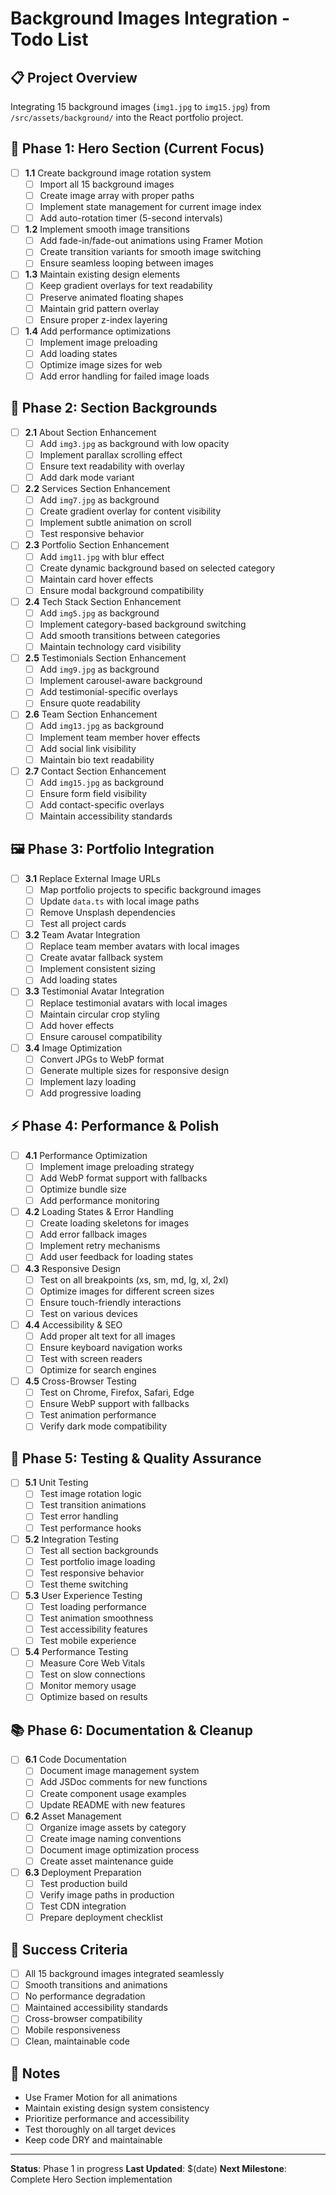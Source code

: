# Background Images Integration - Todo List

## 📋 Project Overview
Integrating 15 background images (`img1.jpg` to `img15.jpg`) from `/src/assets/background/` into the React portfolio project.

## 🎯 Phase 1: Hero Section (Current Focus)
- [ ] **1.1** Create background image rotation system
  - [ ] Import all 15 background images
  - [ ] Create image array with proper paths
  - [ ] Implement state management for current image index
  - [ ] Add auto-rotation timer (5-second intervals)
- [ ] **1.2** Implement smooth image transitions
  - [ ] Add fade-in/fade-out animations using Framer Motion
  - [ ] Create transition variants for smooth image switching
  - [ ] Ensure seamless looping between images
- [ ] **1.3** Maintain existing design elements
  - [ ] Keep gradient overlays for text readability
  - [ ] Preserve animated floating shapes
  - [ ] Maintain grid pattern overlay
  - [ ] Ensure proper z-index layering
- [ ] **1.4** Add performance optimizations
  - [ ] Implement image preloading
  - [ ] Add loading states
  - [ ] Optimize image sizes for web
  - [ ] Add error handling for failed image loads
    
## 🎨 Phase 2: Section Backgrounds
- [ ] **2.1** About Section Enhancement
  - [ ] Add `img3.jpg` as background with low opacity
  - [ ] Implement parallax scrolling effect
  - [ ] Ensure text readability with overlay
  - [ ] Add dark mode variant
- [ ] **2.2** Services Section Enhancement
  - [ ] Add `img7.jpg` as background
  - [ ] Create gradient overlay for content visibility
  - [ ] Implement subtle animation on scroll
  - [ ] Test responsive behavior
- [ ] **2.3** Portfolio Section Enhancement
  - [ ] Add `img11.jpg` with blur effect
  - [ ] Create dynamic background based on selected category
  - [ ] Maintain card hover effects
  - [ ] Ensure modal background compatibility
- [ ] **2.4** Tech Stack Section Enhancement
  - [ ] Add `img5.jpg` as background
  - [ ] Implement category-based background switching
  - [ ] Add smooth transitions between categories
  - [ ] Maintain technology card visibility
- [ ] **2.5** Testimonials Section Enhancement
  - [ ] Add `img9.jpg` as background
  - [ ] Implement carousel-aware background
  - [ ] Add testimonial-specific overlays
  - [ ] Ensure quote readability
- [ ] **2.6** Team Section Enhancement
  - [ ] Add `img13.jpg` as background
  - [ ] Implement team member hover effects
  - [ ] Add social link visibility
  - [ ] Maintain bio text readability
- [ ] **2.7** Contact Section Enhancement
  - [ ] Add `img15.jpg` as background
  - [ ] Ensure form field visibility
  - [ ] Add contact-specific overlays
  - [ ] Maintain accessibility standards

## 🖼️ Phase 3: Portfolio Integration
- [ ] **3.1** Replace External Image URLs
  - [ ] Map portfolio projects to specific background images
  - [ ] Update `data.ts` with local image paths
  - [ ] Remove Unsplash dependencies
  - [ ] Test all project cards
- [ ] **3.2** Team Avatar Integration
  - [ ] Replace team member avatars with local images
  - [ ] Create avatar fallback system
  - [ ] Implement consistent sizing
  - [ ] Add loading states
- [ ] **3.3** Testimonial Avatar Integration
  - [ ] Replace testimonial avatars with local images
  - [ ] Maintain circular crop styling
  - [ ] Add hover effects
  - [ ] Ensure carousel compatibility
- [ ] **3.4** Image Optimization
  - [ ] Convert JPGs to WebP format
  - [ ] Generate multiple sizes for responsive design
  - [ ] Implement lazy loading
  - [ ] Add progressive loading

## ⚡ Phase 4: Performance & Polish
- [ ] **4.1** Performance Optimization
  - [ ] Implement image preloading strategy
  - [ ] Add WebP format support with fallbacks
  - [ ] Optimize bundle size
  - [ ] Add performance monitoring
- [ ] **4.2** Loading States & Error Handling
  - [ ] Create loading skeletons for images
  - [ ] Add error fallback images
  - [ ] Implement retry mechanisms
  - [ ] Add user feedback for loading states
- [ ] **4.3** Responsive Design
  - [ ] Test on all breakpoints (xs, sm, md, lg, xl, 2xl)
  - [ ] Optimize images for different screen sizes
  - [ ] Ensure touch-friendly interactions
  - [ ] Test on various devices
- [ ] **4.4** Accessibility & SEO
  - [ ] Add proper alt text for all images
  - [ ] Ensure keyboard navigation works
  - [ ] Test with screen readers
  - [ ] Optimize for search engines
- [ ] **4.5** Cross-Browser Testing
  - [ ] Test on Chrome, Firefox, Safari, Edge
  - [ ] Ensure WebP support with fallbacks
  - [ ] Test animation performance
  - [ ] Verify dark mode compatibility

## 🧪 Phase 5: Testing & Quality Assurance
- [ ] **5.1** Unit Testing
  - [ ] Test image rotation logic
  - [ ] Test transition animations
  - [ ] Test error handling
  - [ ] Test performance hooks
- [ ] **5.2** Integration Testing
  - [ ] Test all section backgrounds
  - [ ] Test portfolio image loading
  - [ ] Test responsive behavior
  - [ ] Test theme switching
- [ ] **5.3** User Experience Testing
  - [ ] Test loading performance
  - [ ] Test animation smoothness
  - [ ] Test accessibility features
  - [ ] Test mobile experience
- [ ] **5.4** Performance Testing
  - [ ] Measure Core Web Vitals
  - [ ] Test on slow connections
  - [ ] Monitor memory usage
  - [ ] Optimize based on results

## 📚 Phase 6: Documentation & Cleanup
- [ ] **6.1** Code Documentation
  - [ ] Document image management system
  - [ ] Add JSDoc comments for new functions
  - [ ] Create component usage examples
  - [ ] Update README with new features
- [ ] **6.2** Asset Management
  - [ ] Organize image assets by category
  - [ ] Create image naming conventions
  - [ ] Document image optimization process
  - [ ] Create asset maintenance guide
- [ ] **6.3** Deployment Preparation
  - [ ] Test production build
  - [ ] Verify image paths in production
  - [ ] Test CDN integration
  - [ ] Prepare deployment checklist

## 🎯 Success Criteria
- [ ] All 15 background images integrated seamlessly
- [ ] Smooth transitions and animations
- [ ] No performance degradation
- [ ] Maintained accessibility standards
- [ ] Cross-browser compatibility
- [ ] Mobile responsiveness
- [ ] Clean, maintainable code

## 📝 Notes
- Use Framer Motion for all animations
- Maintain existing design system consistency
- Prioritize performance and accessibility
- Test thoroughly on all target devices
- Keep code DRY and maintainable

---
**Status**: Phase 1 in progress
**Last Updated**: $(date)
**Next Milestone**: Complete Hero Section implementation
